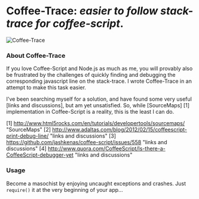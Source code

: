 Coffee-Trace: _easier to follow stack-trace for coffee-script_. 
===============================================================
![Coffee-Trace](https://github.com/xenomuta/coffee-trace/raw/master/img/coffee-trace.png "Coffee-Trace")

### About Coffee-Trace
If you love Coffee-Script and Node.js as much as me, you will provably also be frustrated by the challenges of quickly finding and debugging the corresponding javascript line on the stack-trace. I wrote Coffee-Trace in an attempt to make this task easier.
 
I've been searching myself for a solution, and have found some very useful [links and discussions], but am yet unsatisfied. So, while [SourceMaps] [1] implementation in Coffee-Script is a reality, this is the least I can do.

  [1] http://www.html5rocks.com/en/tutorials/developertools/sourcemaps/ "SourceMaps"
  [2] http://www.adaltas.com/blog/2012/02/15/coffeescript-print-debug-line/ "links and discussions"
  [3] https://github.com/jashkenas/coffee-script/issues/558 "links and discussions"
  [4] http://www.quora.com/CoffeeScript/Is-there-a-CoffeeScript-debugger-yet "links and discussions"


### Usage

Become a masochist by enjoying uncaught exceptions and crashes. Just `require()` it at the very beginning of your app...

